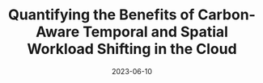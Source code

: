 ---
title: "Quantifying the Benefits of Carbon-Aware Temporal and Spatial Workload Shifting in the Cloud"
collection: publications
permalink: /publication/sukprasert2023quantifying
date: 2023-06-10
# venue: 'Political Science Research and Methods'
paperurl: '/files/sukprasert2023quantifying.pdf'
link: 'https://arxiv.org/abs/2306.06502'
citation: 'Sukprasert, T., Souza, A., Bashir, N., Irwin, D., & Shenoy, P. (2023). Quantifying the Benefits of Carbon-Aware Temporal and Spatial Workload Shifting in the Cloud. arXiv preprint arXiv:2306.06502'
---